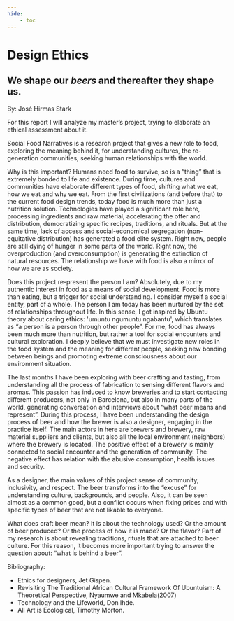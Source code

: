 ```yaml
---
hide:
    - toc
---
```


# Design Ethics 

## **We shape our *beers* and thereafter they shape us.**

By: José Hirmas Stark


For this report I will analyze my master’s project, trying to elaborate an ethical assessment about it. 

Social Food Narratives is a research project that gives a new role to food, exploring the meaning behind it, for understanding cultures, the re-generation communities, seeking human relationships with the world. 

Why is this important? Humans need food to survive, so is a “thing” that is extremely bonded to life and existence. During time, cultures and communities have elaborate different types of food, shifting what we eat, how we eat and why we eat. From the first civilizations (and before that) to the current food design trends, today food is much more than just a nutrition solution. Technologies have played a significant role here, processing ingredients and raw material, accelerating the offer and distribution, democratizing specific recipes, traditions, and rituals. But at the same time, lack of access and social-economical segregation (non-equitative distribution) has generated a food elite system. Right now, people are still dying of hunger in some parts of the world. Right now, the overproduction (and overconsumption) is generating the extinction of natural resources. The relationship we have with food is also a mirror of how we are as society. 

Does this project re-present the person I am? Absolutely, due to my authentic interest in food as a means of social development. Food is more than eating, but a trigger for social understanding. I consider myself a social entity, part of a whole. The person I am today has been nurtured by the set of relationships throughout life. In this sense, I got inspired by Ubuntu theory  about caring ethics:  'umuntu ngumuntu ngabantu', which translates as “a person is a person through other people”. For me, food has always been much more than nutrition, but rather a tool for social encounters and cultural exploration. I deeply believe that we must investigate new roles in the food system and the meaning for different people, seeking new bonding between beings and promoting extreme consciousness about our environment situation. 

The last months I have been exploring with beer crafting and tasting, from understanding all the process of fabrication to sensing different flavors and aromas. This passion has induced to know breweries and to start contacting different producers, not only in Barcelona, but also in many parts of the world, generating conversation and interviews about “what beer means and represent”. During this process, I have been understanding the design process of beer and how the brewer is also a designer, engaging in the practice itself. The main actors in here are brewers and brewery, raw material suppliers and clients, but also all the local environment (neighbors) where the brewery is located. The positive effect of a brewery is mainly connected to social encounter and the generation of community. The negative effect has relation with the abusive consumption, health issues and security. 

As a designer, the main values  of this project sense of community, inclusivity, and respect. The beer transforms into the “excuse” for understanding culture, backgrounds, and people.
Also, it can be seen almost as a common good, but a conflict occurs when fixing prices and with specific types of beer that are not likable to everyone. 

What does craft beer mean? It is about the technology used? Or the amount of beer produced? Or the process of how it is made? Or the flavor? Part of my research is about revealing traditions, rituals that are attached to beer culture. For this reason, it becomes more important trying to answer the question about: “what is behind a beer”.



Bibliography:

-   Ethics for designers, Jet Gispen.
-   Revisiting The Traditional African Cultural Framework Of Ubuntuism: A Theoretical Perspective, Nyaumwe and Mkabela(2007)
-   Technology and the Lifeworld, Don Ihde.
-   All Art is Ecological, Timothy Morton.





